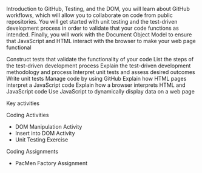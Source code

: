 Introduction to GitHub, Testing, and the DOM, you will learn about GitHub workflows, which will allow you to collaborate on code from public repositories. You will get started with unit testing and the test-driven development process in order to validate that your code functions as intended.  Finally, you will work with the Document Object Model to ensure that JavaScript and HTML interact with the browser to make your web page functional

Construct tests that validate the functionality of your code
List the steps of the test-driven development process
Explain the test-driven development methodology and process
Interpret unit tests and assess desired outcomes
Write unit tests
Manage code by using GitHub
Explain how HTML pages interpret a JavaScript code
Explain how a browser interprets HTML and  JavaScript code
Use JavaScript to dynamically display data on a web page

Key activities

Coding Activities
* DOM Manipulation Activity
* Insert into DOM Activity
* Unit Testing Exercise


Coding Assignments
* PacMen Factory Assignment
